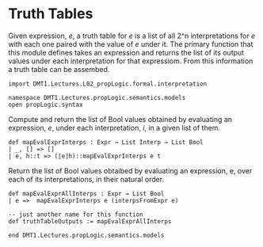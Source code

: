# Truth Tables

Given expression, *e*, a truth table for *e* is a list
of all 2^n interpretations for *e* with each one paired
with the value of *e* under it. The primary function that
this module defines takes an expression and returns the
list of its output values under each interpretation for
that expressiom. From this information a truth table can
be assembed.

```lean
import DMT1.Lectures.L02_propLogic.formal.interpretation

namespace DMT1.Lectures.propLogic.semantics.models
open propLogic.syntax
```

Compute and return the list of Bool values
obtained by evaluating an expression, *e*, under
each interpretation, *i*, in a given list of them.
```lean
def mapEvalExprInterps : Expr → List Interp → List Bool
| _, [] => []
| e, h::t => (⟦e⟧h)::mapEvalExprInterps e t
```

Return the list of Bool values obtaibed by evaluating
an expression, e, over each of its interpretations, in
their natural order.
```lean
def mapEvalExprAllInterps : Expr → List Bool
| e =>  mapEvalExprInterps e (interpsFromExpr e)

-- just another name for this function
def truthTableOutputs := mapEvalExprAllInterps

end DMT1.Lectures.propLogic.semantics.models
```
